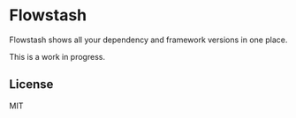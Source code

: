 # Flowstash

Flowstash shows all your dependency and framework versions in one place.

This is a work in progress.

## License

MIT
